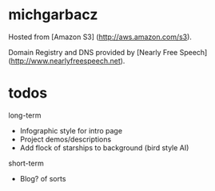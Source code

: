 michgarbacz
===========

Hosted from [Amazon S3] (http://aws.amazon.com/s3).

Domain Registry and DNS provided by [Nearly Free Speech] (http://www.nearlyfreespeech.net).


todos
=====
long-term
* Infographic style for intro page
* Project demos/descriptions
* Add flock of starships to background (bird style AI)

short-term
* Blog? of sorts
